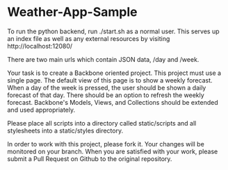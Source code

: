 Weather-App-Sample
==================

To run the python backend, run ./start.sh as a normal user. This serves up
an index file as well as any external resources by visiting
http://localhost:12080/

There are two main urls which contain JSON data, /day and /week.

Your task is to create a Backbone oriented project. This project must use
a single page. The default view of this page is to show a weekly forecast.
When a day of the week is pressed, the user should be shown a daily forecast
of that day. There should be an option to refresh the weekly forecast.
Backbone's Models, Views, and Collections should be extended and used
appropriately.

Please place all scripts into a directory called static/scripts and all
stylesheets into a static/styles directory.

In order to work with this project, please fork it. Your changes will be
monitored on your branch. When you are satisfied with your work, please
submit a Pull Request on Github to the original repository.